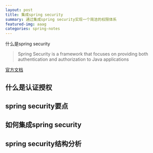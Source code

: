 ```yaml
---
layout: post
title: 集成spring security
summary: 通过集成spring security实现一个简洁的权限体系
featured-img: aaag
categories: spring-notes
---
```


 
什么是spring security
>Spring Security is a framework that focuses on providing both authentication and authorization to Java applications

[官方文档](https://spring.io/projects/spring-security)

## 什么是认证授权

## spring security要点

## 如何集成spring security

## spring security结构分析
